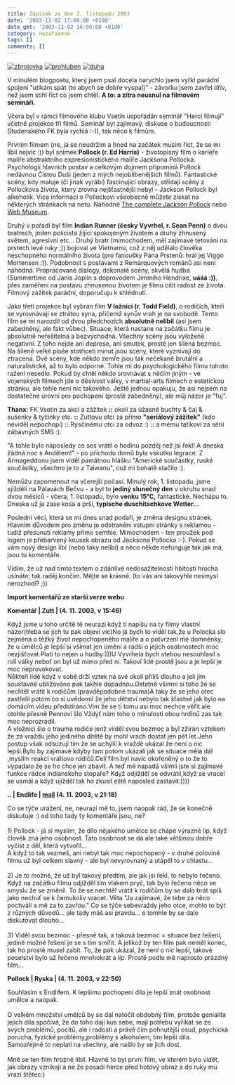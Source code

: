 ```yaml
---
title: Zápisek ze dne 2. listopadu 2003
date: '2003-11-02 17:00:00 +0100'
date_gmt: '2003-11-02 16:00:00 +0100'
category: nezařazené
tags: []
comments: []
---
```

<div >  <a href="/assets/migrated/old-images/zbrojovka.jpg"><img alt="zbrojovka" src="/assets/migrated/old-images/zbrojovka.jpg"></a>  <a href="/assets/migrated/old-images/prohluben.jpg"><img alt="prohluben" src="/assets/migrated/old-images/prohluben.jpg"></a>  <a href="/assets/migrated/old-images/duha.jpg"><img alt="duha" src="/assets/migrated/old-images/duha.jpg"></a>  </div>
<p>V minulém blogpostu, který jsem psal docela narychlo jsem vyřkl parádní spojení  &quot;utíkám spát (to abych se dobře vyspal)&quot; - závorku jsem zavřel dřív, než jsem stihl říct co jsem  chtěl. <strong>A to: a zítra neusnul na filmovém semináři.</strong></p>
<p>Včera byl v rámci filmového klubu Vsetín uspořádán seminář &quot;Herci filmují&quot; včetně projekce  tří filmů. Seminář byl zajímavý, diskuse o budoucnosti Studenského FK byla rychlá :-)), tak  něco k filmům.</p>
<p>Prvním filmem (ne, já se neudržím a hned na začátek musím říct, že se mi líbil nejvíc :))  byl snímek <strong>Pollock (r. Ed Harris)</strong> - životopisný film o kariéře malíře abstraktního expresionistického  malíře Jacksona Pollocka. Psychologií hlavních postav a celkovým dojmem připomíná Pollock  nedávnou Čistou Duši (jeden z mých nejoblíbenějších filmů). Fantastické scény, kdy maluje (či jinak  vyrábí) fascinující obrazy, střídají scény  z Pollockova života, který zrovna nejšťastnější nebyl - Jackson Pollock byl alkoholik.  Více informací o Pollockovi všeobecně můžete získat na některých stránkách na netu.  Náhodně <a href="http://www.kaliweb.com/jacksonpollock/">The complete Jackson Pollock</a>  nebo <a href="http://www.ibiblio.org/wm/paint/auth/pollock/">Web Museum</a>.</p>
<p>Druhý v pořadí byl film <strong>Indian Runner (česky Vyvrhel, r. Sean Penn)</strong> o dvou bratrech,  jeden policista žijící spokojeným životem a druhý zhnusený světem, agresivní etc...  Druhý bratr (mimochodem, měl zajímavé tetování na prstech levé ruky ;)) bojoval ve Vietnamu,  což z něj udělalo člověka neschopného normálního života (pro fanoušky Pána Prstenů:  hrál jej Viggo Mortensen :)). Podobnost s postavami z Remarquových  románů asi není náhodná. Propracované dialogy, dokonalé scény, skvělá hudba (Summertime od Janis Joplin  s doprovodem Jimmiho Hendrixe, <strong>uááá :))</strong>, přes zaměření na postavu zhnusenou životem  je filmu cítit radost ze života. Filmový zážitek parádní, doporučuju k shlédnutí.</p>
<p>Jako třetí projekce byl vybrán film <strong>V ložnici (r. Todd Field)</strong>, o rodičích, kteří se vyrovnávají  se ztrátou syna, přičemž synův vrah je na svobodě. Tento film se mi narozdíl od dvou předchozích  <strong>absolutně nelíbil</strong> (asi jsem zabedněný, ale fakt vůbec). Situace, která nastane na začátku filmu  je absolutně neřešitelná a bezvýchodná. Všechny scény jsou vyloženě negativní. Z toho nejde ani deprese,  ani smutek, prostě jen šílená bezmoc. Na šíleně velké ploše  stotřiceti minut jsou scény, které vyznívají do ztracena. Dvě scény, kde někdo zemře jsou tak nečekaně  brutální a naturalistické, až to bylo odporné. Tohle mi do psychologického filmu tohoto ražení nesedlo.  Pokud by chtěl někdo srovnávat s něčím jiným - ve vojenských filmech jde o děsivost války, v martial-arts  filmech o estetickou stránku, ale tohle není nic takového. Ještě jednou opakuju, že asi nejsem na dostatečné  úrovni pro pochopení (prostě zabedněný), ale můj názor je &quot;fuj&quot;.</p>
<p><strong>Thanx:</strong> FK Vsetín za akci a zážitek <strong>::</strong> okolí za úžasné buchty &amp; čaj &amp; sušenky &amp; tyčinky etc. <strong>::</strong>  Zuttovu otci za přímo <strong>&quot;seriálový zážitek&quot;</strong> (kdo neviděl nepochopí) <strong>::</strong> Rysčinému otci za odvoz :)  <strong>::</strong> a mému tatíkovi za sérii zábavných SMS :).</p>
<p>&quot;A tohle bylo naposledy co ses vrátil o hodinu pozděj než jsi řekl! A dneska žádná noc s Andělem!&quot;  - po příchodu domů byla vskutku legrace. Z Armageddonu jsem viděl památnou hlášku &quot;Americké součástky,  ruské součástky, všechno je to z Taiwanu&quot;, což mi bohatě stačilo :).</p>
<p>Nemůžu zapomenout na včerejší počasí. Minulý rok, 1. listopadu, jsme sjížděli na Pálavách Bečvu -  a byl to <strong>jediný slunečný den</strong> v okruhu snad dvou měsíců - včera, 1. listopadu, bylo <strong>venku 15&deg;C,</strong>  fantastické. Nechápu to. Dneska už je zase kosa a prší, <strong>typische duschitschkove Wetter...</strong></p>
<p>Poslední věcí, která se mi dnes snad podaří, je změna designu stránek. Hlavním důvodem pro změnu  je odstranění vstupní stránky s reklamou - tudíž přesunutí reklamy přímo semhle. Mimochodem - ten proužek  pod logem je přebarvený kousek obrazu od Jacksona Pollocka :-). Pokud se vám nový design  líbí (nebo taky nelíbí) a něco někde nefunguje tak jak má, jsou tu komentáře.</p>
<p>Vidím, že už nad tímto textem o zdánlivé nedosažitelnosti hbitosti hrocha usínáte, tak raděj končím.  Mějte se krásně. (to vás ani takovýhle nesmysl nerozhodí? ;))</p>
<div class="import-komentaru">
<p><strong>Import komentářů ze starší verze webu</strong></p>
<div class="comment">
<p style="font-weight:bold"><span class="compredmet">Komentář</span> | <span class="comname">Zutt</span> | (4.&nbsp;11.&nbsp;2003,&nbsp;v&nbsp;15:46)</p>
<p>Když jsme u toho určitě tě neurazí když ti napíšu na ty filmy vlastní názor(třeba se jich tu pak objeví víc)No já bych to viděl tak,že u Polocka slo zejména o těžký život nepochopeného malíře a o potvrzení mé domněnky, že u úmělců je lepší si všímat jen úmění a radši o jejich osobnostech moc nezjišťovat.Platí to nejen u hudby:)))U Vyvrhela bych stebou nesouhlasil s rolí války neboť on byl už mimo před ní. Takoví lidé prostě jsou a je lepší je moc neprovokovat. <br> Někteří lidé když v sobě drží vztek na své okolí příliš dlouho a jeli jím soustavně ubližováno pak takhle dopadnou.Ostatně všimni si toho že se nechtěl vrátit k rodičům.(pravděpodobné trauma)A taky že se jeho otec zastřelil potom co si uvědomil že jeho dětství nebylo tak šťastné jak bylo na domácím videu předstíráno.Vím že se ti tomu asi moc nechce věřit ale otohle přesně Pennovi šlo Vždyť nám toho o minulosti obou hrdinů zas tak moc neprozradil. <br> A vložnici šlo o trauma rodiče jenž viíděl svou bezmoc a byl zžírán vztekem že za vraždu jeho jedíného dítětě by mohl vrach dostat jen pět let.Jeho postup však odsuzuji tím že se uchýlil k vraždě ukázal že není o nic lepší.Bylo by zajímavé kdyby tam potom ukázali jak se situace měla dál ,myslím reakci vrahovo rodičů.Celí film byl navíc okořeněný o to že to vypadalo že se ho chce jen zbavit. A teď mě napadá všimli jste si zajímavé funkce rádce indianskeho stopaře? Když odjížděl se odvrátil,když se vracel se usmál a když ujížděl tak ho zkusil eště naposled zastavit:)))) </p>
</div>
<div class="comment">
<p style="font-weight:bold"><span class="compredmet">..</span> | <span class="comname">Endlife</span> |  <a href="mailto:jan.martinek@post.cz">mail</a> (4.&nbsp;11.&nbsp;2003,&nbsp;v&nbsp;21:18)</p>
<p>Co se týče urážení, ne, neurazí mě to, jsem naopak rád, že se konečně diskutuje :) od toho tady ty komentáře jsou, ne? <br>  <br> 1) Pollock - já si myslím, že dílo nějakého umělce se chápe výrazně líp, když člověk zná jeho osobnost. Tato osobnost se dá ale také většinou dobře vyčíst z děl, která vytvořil... <br> A když to tak vezmeš, ani nebyl tak moc nepochopený - v druhé polovině filmu už byl celkem slavný - ale byl nevyrovnaný a utápěl to v chlastu... <br>  <br> 2) Je to možné, že už byl takový předtím, ale jak jsi řekl, to nebylo řečeno. Když na začátku filmu odjížděl tím vlakem pryč, tak bylo řečeno něco ve smyslu že se změnil. To že se nechtěl vrátit k rodičům by se dalo brát spíš jako nechuť se k čemukoliv vracet. Věta &quot;Ja zajímavé, že tebe za něco pochválí a mě za to zavřou.&quot; Co se týče sebevraždy jeho otce, mohlo to být z různých důvodů... ale tady máš asi pravdu... o tomhle by se dalo diskutovat dlouho... <br>  <br> 3) Viděl svou bezmoc - přesně tak, a taková bezmoc = situace bez řešení, jediné možné řešení je se s tím smířit. A jelikož by ten film pak neměl konec, tak ho prostě musel zabít. To, že pak ukázal, že není o nic lepší, takové poselství bylo už řečeno mnohokrát a líp. Prostě podle mě naprosto prázdný film... </p>
</div>
<div class="comment">
<p style="font-weight:bold"><span class="compredmet">Pollock</span> | <span class="comname">Ryska</span> | (4.&nbsp;11.&nbsp;2003,&nbsp;v&nbsp;22:50)</p>
<p>Souhlasím s Endlifem. K lepšímu pochopení díla je lepší znát osobnost umělce a naopak. <br>  <br> O velkém množství umělců by se dal natočit obdobný film, protože genialita jejich díla spočívá, že do toho dají kus sebe, mají potřebu vyříkat se ze svých problémů, pocitů, ale i radostí a právě čím pohnutější osud, psychická porucha, fyzické problémy,problémy s alkoholem, tím lepší díla. Samozřejmě to neplatí na všechny, ale našlo by se jich dost. <br>  <br> Mně se ten film hrozně líbil. Hlavně to byl první film, ve kterém bylo vidět, jak obrazy vznikají a ne že posadí herce před hotový obraz a do ruky mu vrazí štětec:) </p>
</div>
</div>
